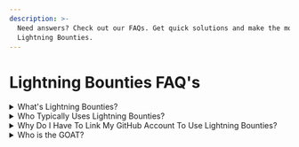 ```yaml
---
description: >-
  Need answers? Check out our FAQs. Get quick solutions and make the most of our
  Lightning Bounties.
---
```


# Lightning Bounties FAQ's

<details>

<summary>What's Lightning Bounties?</summary>

Lightning Bounties is a Web3 Bug Bounty Platform that is tailored for the Lightning Network. It provides a platform for developers, researchers, and ethical hackers to discover and report bugs, vulnerabilities, and security issues within Lightning Network applications and protocols.

Lightning Bounties offers an opportunity for the Lightning community to proactively address potential security threats and ensure the overall safety and integrity of the network.

The platform facilitates the responsible disclosure of vulnerabilities and rewards individuals for their efforts in identifying and reporting security issues, ultimately contributing to the ongoing improvement and stability of the Lightning network.

Through Lightning Bounties, participants can engage in a collaborative effort to bolster the security of the Lightning ecosystem, and contribute to a safer and more reliable network for all users.

</details>

<details>

<summary>Who Typically Uses Lightning Bounties?</summary>

Lightning Bounties caters to two primary groups: <mark style="background-color:orange;">developers</mark> and <mark style="background-color:green;">organizations</mark>.

<mark style="background-color:orange;">**Developers**</mark> can showcase their skills, earn Bitcoin, and contribute to the growth of web3 technology.

<mark style="background-color:green;">**Organizations**</mark> can tap into a talented pool of developers to improve the quality and security of their software projects.

</details>

<details>

<summary>Why Do I Have To Link My GitHub Account To Use Lightning Bounties?</summary>

Linking your GitHub account to Lightning Bounties is necessary for several reasons:

<img src="../.gitbook/assets/image (1) (1) (1) (1) (1) (1).png" alt="" data-size="original">

**TLDR:** _Linking your GitHub account streamlines bug hunting, promotes collaboration, and ensures proper reward distribution._

</details>

<details>

<summary>Who is the GOAT?</summary>

Satoshi, obvi

</details>









